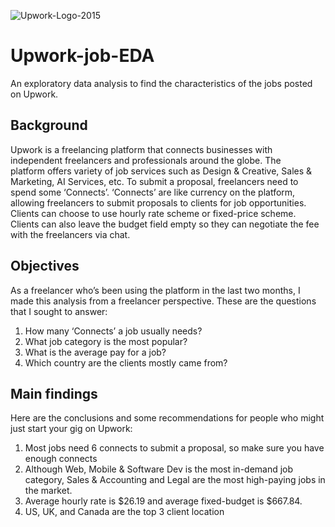 ![Upwork-Logo-2015](https://github.com/user-attachments/assets/795f73c1-a3fe-4acf-89ae-9fab5e2f652e)

# Upwork-job-EDA
An exploratory data analysis to find the characteristics of the jobs posted on Upwork.

## Background
Upwork is a freelancing platform that connects businesses with independent freelancers and professionals around the globe.
The platform offers variety of job services such as Design & Creative, Sales & Marketing, AI Services, etc.
To submit a proposal, freelancers need to spend some ‘Connects’. ‘Connects’ are like currency on the platform, allowing freelancers to submit proposals to clients for job opportunities. 
Clients can choose to use hourly rate scheme or fixed-price scheme. Clients can also leave the budget field empty so they can negotiate the fee with the freelancers via chat.

## Objectives

As a freelancer who’s been using the platform in the last two months, I made this analysis from a freelancer perspective. These are the questions that I sought to answer:
1. How many ‘Connects’ a job usually needs?
2. What job category is the most popular?
3. What is the average pay for a job?
4. Which country are the clients mostly came from?


## Main findings

Here are the conclusions and some recommendations for people who might just start your gig on Upwork:
1. Most jobs need 6 connects to submit a proposal, so make sure you have enough connects
2. Although Web, Mobile & Software Dev is the most in-demand job category, Sales & Accounting and Legal are the most high-paying jobs in the market.
3. Average hourly rate is $26.19 and average fixed-budget is $667.84. 
4. US, UK, and Canada are the top 3 client location

